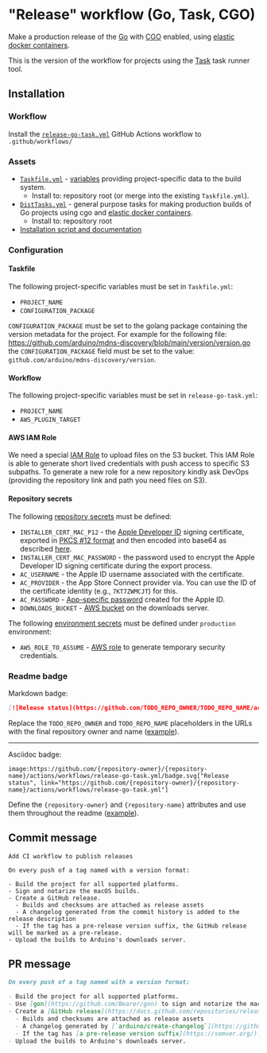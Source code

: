 # "Release" workflow (Go, Task, CGO)

Make a production release of the [Go](https://golang.org/) with [CGO](https://go.dev/blog/cgo) enabled, using [elastic docker containers](https://github.com/elastic/golang-crossbuild).

This is the version of the workflow for projects using the [Task](https://taskfile.dev/#/) task runner tool.

## Installation

### Workflow

Install the [`release-go-task.yml`](release-go-task.yml) GitHub Actions workflow to `.github/workflows/`

### Assets

- [`Taskfile.yml`](assets/release-go-task/Taskfile.yml) - [variables](https://taskfile.dev/#/usage?id=variables) providing project-specific data to the build system.
  - Install to: repository root (or merge into the existing `Taskfile.yml`).
- [`DistTasks.yml`](assets/release-go-task/DistTasks.yml) - general purpose tasks for making production builds of Go projects using cgo and [elastic docker containers](https://github.com/elastic/golang-crossbuild).
  - Install to: repository root
- [Installation script and documentation](../other/installation-script/README.md)

### Configuration

#### Taskfile

The following project-specific variables must be set in `Taskfile.yml`:

- `PROJECT_NAME`
- `CONFIGURATION_PACKAGE`

`CONFIGURATION_PACKAGE` must be set to the golang package containing the version metadata for the project. For example for the following file: https://github.com/arduino/mdns-discovery/blob/main/version/version.go the `CONFIGURATION_PACKAGE` field must be set to the value: `github.com/arduino/mdns-discovery/version`.

#### Workflow

The following project-specific variables must be set in `release-go-task.yml`:

- `PROJECT_NAME`
- `AWS_PLUGIN_TARGET`

#### AWS IAM Role

We need a special [IAM Role](https://docs.aws.amazon.com/rolesanywhere/latest/userguide/introduction.html#access) to upload files on the S3 bucket. This IAM Role is able to generate short lived credentials with push access to specific S3 subpaths. To generate a new role for a new repository kindly ask DevOps (providing the repository link and path you need files on S3).

#### Repository secrets

The following [repository secrets](https://docs.github.com/actions/security-guides/encrypted-secrets#creating-encrypted-secrets-for-a-repository) must be defined:

- `INSTALLER_CERT_MAC_P12` - the [Apple Developer ID](https://developer.apple.com/support/developer-id/) signing certificate, exported in [PKCS #12 format](https://wikipedia.org/wiki/PKCS_12) and then encoded into base64 as described [here](https://www.kencochrane.com/2020/08/01/build-and-sign-golang-binaries-for-macos-with-github-actions/#exporting-the-developer-certificate).
- `INSTALLER_CERT_MAC_PASSWORD` - the password used to encrypt the Apple Developer ID signing certificate during the export process.
- `AC_USERNAME` - the Apple ID username associated with the certificate.
- `AC_PROVIDER` - the App Store Connect provider via. You can use the ID of the certificate identity (e.g., `7KT7ZWMCJT`) for this.
- `AC_PASSWORD` - [App-specific password](https://support.apple.com/en-us/HT204397) created for the Apple ID.
- `DOWNLOADS_BUCKET` - [AWS bucket](https://docs.aws.amazon.com/AmazonS3/latest/userguide/UsingBucket.html) on the downloads server.

The following [environment secrets](https://docs.github.com/en/actions/deployment/targeting-different-environments/using-environments-for-deployment#environment-secrets) must be defined under `production` environment:

- `AWS_ROLE_TO_ASSUME` - [AWS role](https://docs.aws.amazon.com/IAM/latest/UserGuide/id_roles.html) to generate temporary security credentials.

### Readme badge

Markdown badge:

```markdown
[![Release status](https://github.com/TODO_REPO_OWNER/TODO_REPO_NAME/actions/workflows/release-go-task.yml/badge.svg)](https://github.com/TODO_REPO_OWNER/TODO_REPO_NAME/actions/workflows/release-go-task.yml)
```

Replace the `TODO_REPO_OWNER` and `TODO_REPO_NAME` placeholders in the URLs with the final repository owner and name ([example](https://raw.githubusercontent.com/arduino-libraries/ArduinoIoTCloud/master/README.md)).

---

Asciidoc badge:

```adoc
image:https://github.com/{repository-owner}/{repository-name}/actions/workflows/release-go-task.yml/badge.svg["Release status", link="https://github.com/{repository-owner}/{repository-name}/actions/workflows/release-go-task.yml"]
```

Define the `{repository-owner}` and `{repository-name}` attributes and use them throughout the readme ([example](https://raw.githubusercontent.com/arduino-libraries/WiFiNINA/master/README.adoc)).

## Commit message

```
Add CI workflow to publish releases

On every push of a tag named with a version format:

- Build the project for all supported platforms.
- Sign and notarize the macOS builds.
- Create a GitHub release.
  - Builds and checksums are attached as release assets
  - A changelog generated from the commit history is added to the release description
  - If the tag has a pre-release version suffix, the GitHub release will be marked as a pre-release.
- Upload the builds to Arduino's downloads server.
```

## PR message

```markdown
On every push of a tag named with a version format:

- Build the project for all supported platforms.
- Use [gon](https://github.com/Bearer/gon) to sign and notarize the macOS builds.
- Create a [GitHub release](https://docs.github.com/repositories/releasing-projects-on-github/about-releases).
  - Builds and checksums are attached as release assets
  - A changelog generated by [`arduino/create-changelog`](https://github.com/arduino/create-changelog) from the commit history is added to the release description
  - If the tag has [a pre-release version suffix](https://semver.org/), the GitHub release will be marked as a pre-release.
- Upload the builds to Arduino's downloads server.
```
